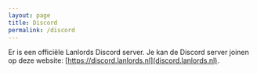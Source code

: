 ```yaml
---
layout: page
title: Discord
permalink: /discord
---
```


Er is een officiële Lanlords Discord server. Je kan de Discord server joinen op deze website: [https://discord.lanlords.nl](discord.lanlords.nl).
